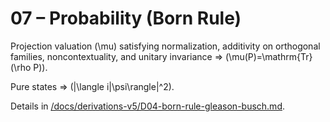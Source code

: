 # 07 – Probability (Born Rule)

Projection valuation \(\mu\) satisfying normalization, additivity on orthogonal families,
noncontextuality, and unitary invariance ⇒ \(\mu(P)=\mathrm{Tr}(\rho P)\).

Pure states ⇒ \(|\langle i|\psi\rangle|^2\).

Details in [/docs/derivations-v5/D04-born-rule-gleason-busch.md](../derivations-v5/D04-born-rule-gleason-busch.md).
